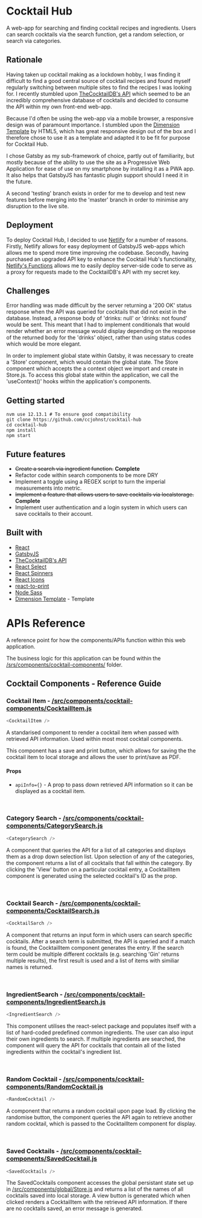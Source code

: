 # Cocktail Hub

A web-app for searching and finding cocktail recipes and ingredients. Users can search cocktails via the search function, get a random selection, or search via categories.

## Rationale

Having taken up cocktail making as a lockdown hobby, I was finding it difficult to find a good central source of cocktail recipes and found myself regularly switching between multiple sites to find the recipes I was looking for. I recently stumbled upon [TheCocktailDB's API](https://www.thecocktaildb.com/api.php) which seemed to be an incredibly comprehensive database of cocktails and decided to consume the API within my own front-end web-app.

Because I'd often be using the web-app via a mobile browser, a responsive design was of paramount importance. I stumbled upon the [Dimension Template](https://html5up.net/) by HTML5, which has great responsive design out of the box and I therefore chose to use it as a template and adapted it to be fit for purpose for Cocktail Hub.

I chose Gatsby as my sub-framework of choice, partly out of familiarity, but mostly because of the ability to use the site as a Progressive Web Application for ease of use on my smartphone by installing it as a PWA app. It also helps that GatsbyJS has fantastic plugin support should I need it in the future.

A second 'testing' branch exists in order for me to develop and test new features before merging into the 'master' branch in order to minimise any disruption to the live site.

## Deployment

To deploy Cocktail Hub, I decided to use [Netlify](https://www.netlify.com/) for a number of reasons. Firstly, Netlify allows for easy deployment of GatsbyJS web-apps which allows me to spend more time improving rhe codebase. Secondly, having purchased an upgraded API key to enhance the Cocktail Hub's functionality, [Netlify's Functions](https://www.netlify.com/products/functions/) allows me to easily deploy server-side code to serve as a proxy for requests made to the CocktailDB's API with my secret key.

## Challenges

Error handling was made difficult by the server returning a '200 OK' status response when the API was queried for cocktails that did not exist in the database. Instead, a response body of 'drinks: null' or 'drinks: not found' would be sent. This meant that I had to implement conditionals that would render whether an error message would display depending on the response of the returned body for the 'drinks' object, rather than using status codes which would be more elegant.

In order to implement global state within Gatsby, it was necessary to create a 'Store' component, which would contain the global state. The Store component which accepts the a context object we import and create in Store.js. To access this global state within the application, we call the 'useContext()' hooks within the application's components.

## Getting started

```
nvm use 12.13.1 # To ensure good compatibility
git clone https://github.com/ccjohnst/cocktail-hub
cd cocktail-hub
npm install
npm start
```

## Future features

- ~~Create a search via ingredient function.~~ **Complete**
- Refactor code within search components to be more DRY
- Implement a toggle using a REGEX script to turn the imperial measurements into metric.
- ~~Implement a feature that allows users to save cocktails via localstorage.~~ **Complete**
- Implement user authentication and a login system in which users can save cocktails to their account.

## Built with

- [React](https://reactjs.org/)
- [GatsbyJS](https://www.gatsbyjs.com/)
- [TheCocktailDB's API](https://www.thecocktaildb.com/api.php)
- [React Select](https://react-select.com/home)
- [React Spinners](https://www.npmjs.com/package/react-spinners)
- [React Icons](https://react-icons.github.io/react-icons/)
- [react-to-print](https://www.npmjs.com/package/react-to-print)
- [Node Sass](https://www.npmjs.com/package/node-sass)
- [Dimension Template](https://html5up.net/) - Template

# APIs Reference

A reference point for how the components/APIs function within this web application.

The business logic for this application can be found within the [/srs/components/cocktail-components/](/src/components/cocktail-components/) folder.

## Cocktail Components - Reference Guide

### Cocktail Item - [/src/components/cocktail-components/CocktailItem.js](/src/components/cocktail-componenets/CocktailItem.js)

```js
<CocktailItem />
```

A standarised component to render a cocktail item when passed with retrieved API information. Used within most most cocktail components.

This component has a save and print button, which allows for saving the the cocktail item to local storage and allows the user to print/save as PDF.

#### Props

- `apiInfo={}` - A prop to pass down retrieved API information so it can be displayed as a cocktail item.

<br>

### Category Search - [/src/components/cocktail-components/CategorySearch.js](/src/components/cocktail-componenets/CategorySearch.js)

```js
<CategorySearch />
```

A component that queries the API for a list of all categories and displays them as a drop down selection list. Upon selection of any of the categories, the component returns a list of all cocktails that fall within the category. By clicking the 'View' button on a particular cocktail entry, a CocktailItem component is generated using the selected cocktail's ID as the prop.

<br>

### Cocktail Search - [/src/components/cocktail-components/CocktailSearch.js](/src/components/cocktail-componenets/CocktailSearch.js)

```js
<CocktailSarch />
```

A component that returns an input form in which users can search specific cocktails. After a search term is submitted, the API is queried and if a match is found, the CocktailItem component generates the entry. If the search term could be multiple different cocktails (e.g. searching 'Gin' returns multiple results), the first result is used and a list of items with similiar names is returned.

<br>

### IngredientSearch - [/src/components/cocktail-components/IngredientSearch.js](/src/components/cocktail-componenets/IngredientSearch.js)

```js
<IngredientSearch />
```

This component utilises the react-select package and populates itself with a list of hard-coded predefined common ingredients. The user can also input their own ingredients to search. If multiple ingredients are searched, the component will query the API for cocktails that contain all of the listed ingredients within the cocktail's ingredient list.

<br>

### Random Cocktail - [/src/components/cocktail-components/RandomCocktail.js](/src/components/cocktail-componenets/RandomCocktail.js)

```js
<RandomCocktail />
```

A component that returns a random cocktail upon page load. By clicking the randomise button, the component queries the API again to retrieve another random cocktail, which is passed to the CocktailItem component for display.

<br>

### Saved Cocktails - [/src/components/cocktail-components/SavedCocktail.js](/src/components/cocktail-componenets/SavedCocktails.js)

```js
<SavedCocktails />
```

The SavedCocktails component accesses the global persistant state set up in [/src/components/global/Store.js](/src/components/global/Sotre.js) and returns a list of the names of all cocktails saved into local storage. A view button is generated which when clicked renders a CocktailItem with the retrieved API information. If there are no cocktails saved, an error message is generated.

<br>
